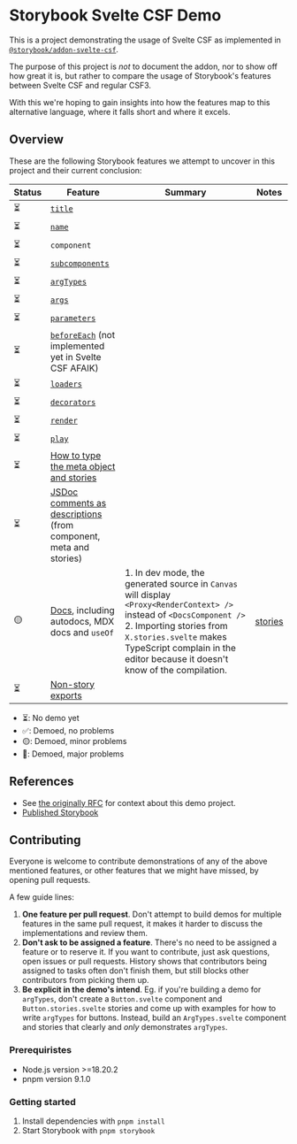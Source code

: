 # Storybook Svelte CSF Demo

This is a project demonstrating the usage of Svelte CSF as implemented in [`@storybook/addon-svelte-csf`](https://github.com/storybookjs/addon-svelte-csf).

The purpose of this project is _not_ to document the addon, nor to show off how great it is, but rather to compare the usage of Storybook's features between Svelte CSF and regular CSF3.

With this we're hoping to gain insights into how the features map to this alternative language, where it falls short and where it excels.

## Overview

These are the following Storybook features we attempt to uncover in this project and their current conclusion:

| Status | Feature                                                                                                                                                     | Summary                                                                                                                                                                                                                                                  | Notes                                                                            |
| ------ | ----------------------------------------------------------------------------------------------------------------------------------------------------------- | -------------------------------------------------------------------------------------------------------------------------------------------------------------------------------------------------------------------------------------------------------- | -------------------------------------------------------------------------------- |
| ⏳     | [`title`](https://storybook.js.org/docs/writing-stories/naming-components-and-hierarchy#naming-stories)                                                     |                                                                                                                                                                                                                                                          |                                                                                  |
| ⏳     | [`name`](https://storybook.js.org/docs/writing-stories#rename-stories)                                                                                      |                                                                                                                                                                                                                                                          |                                                                                  |
| ⏳     | `component`                                                                                                                                                 |                                                                                                                                                                                                                                                          |                                                                                  |
| ⏳     | [`subcomponents`](https://storybook.js.org/docs/writing-stories/stories-for-multiple-components)                                                            |                                                                                                                                                                                                                                                          |                                                                                  |
| ⏳     | [`argTypes`](https://storybook.js.org/docs/api/arg-types#argtypes)                                                                                          |                                                                                                                                                                                                                                                          |                                                                                  |
| ⏳     | [`args`](https://storybook.js.org/docs/writing-stories/args)                                                                                                |                                                                                                                                                                                                                                                          |                                                                                  |
| ⏳     | [`parameters`](https://storybook.js.org/docs/writing-stories/parameters)                                                                                    |                                                                                                                                                                                                                                                          |                                                                                  |
| ⏳     | [`beforeEach`](https://storybook.js.org/docs/8.1/writing-stories/mocking-modules#using-mocked-modules-in-stories) (not implemented yet in Svelte CSF AFAIK) |                                                                                                                                                                                                                                                          |                                                                                  |
| ⏳     | [`loaders`](https://storybook.js.org/docs/writing-stories/loaders)                                                                                          |                                                                                                                                                                                                                                                          |                                                                                  |
| ⏳     | [`decorators`](https://storybook.js.org/docs/writing-stories/decorators)                                                                                    |                                                                                                                                                                                                                                                          |                                                                                  |
| ⏳     | [`render`](https://storybook.js.org/docs/api/csf#custom-render-functions)                                                                                   |                                                                                                                                                                                                                                                          |                                                                                  |
| ⏳     | [`play`](https://storybook.js.org/docs/writing-stories/play-function)                                                                                       |                                                                                                                                                                                                                                                          |                                                                                  |
| ⏳     | [How to type the meta object and stories](https://storybook.js.org/docs/writing-stories/typescript)                                                         |                                                                                                                                                                                                                                                          |                                                                                  |
| ⏳     | [JSDoc comments as descriptions](https://storybook.js.org/docs/api/doc-block-description#writing-descriptions) (from component, meta and stories)           |                                                                                                                                                                                                                                                          |                                                                                  |
| 🟡     | [Docs](https://storybook.js.org/docs/writing-docs/mdx), including autodocs, MDX docs and `useOf`                                                            | 1. In dev mode, the generated source in `Canvas` will display `<Proxy<RenderContext> />` instead of `<DocsComponent />` 2. Importing stories from `X.stories.svelte` makes TypeScript complain in the editor because it doesn't know of the compilation. | [stories](https://main--663faba8e103e55dccd640dc.chromatic.com/?path=/docs/docs) |
| ⏳     | [Non-story exports](https://storybook.js.org/docs/api/csf#non-story-exports)                                                                                |                                                                                                                                                                                                                                                          |                                                                                  |

- ⏳: No demo yet
- ✅: Demoed, no problems
- 🟡: Demoed, minor problems
- 🔴: Demoed, major problems

## References

- See [the originally RFC](https://github.com/storybookjs/storybook/discussions/27092) for context about this demo project.
- [Published Storybook](https://main--663faba8e103e55dccd640dc.chromatic.com)

## Contributing

Everyone is welcome to contribute demonstrations of any of the above mentioned features, or other features that we might have missed, by opening pull requests.

A few guide lines:

1. **One feature per pull request**. Don't attempt to build demos for multiple features in the same pull request, it makes it harder to discuss the implementations and review them.
2. **Don't ask to be assigned a feature**. There's no need to be assigned a feature or to reserve it. If you want to contribute, just ask questions, open issues or pull requests. History shows that contributors being assigned to tasks often don't finish them, but still blocks other contributors from picking them up.
3. **Be explicit in the demo's intend**. Eg. if you're building a demo for `argTypes`, don't create a `Button.svelte` component and `Button.stories.svelte` stories and come up with examples for how to write `argTypes` for buttons. Instead, build an `ArgTypes.svelte` component and stories that clearly and _only_ demonstrates `argTypes`.

### Prerequiristes

- Node.js version >=18.20.2
- pnpm version 9.1.0

### Getting started

1. Install dependencies with `pnpm install`
2. Start Storybook with `pnpm storybook`
